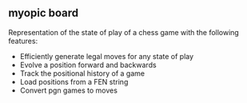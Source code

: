 ## myopic board

Representation of the state of play of a chess game with
the following features:

 - Efficiently generate legal moves for any state of play
 - Evolve a position forward and backwards
 - Track the positional history of a game
 - Load positions from a FEN string
 - Convert pgn games to moves
